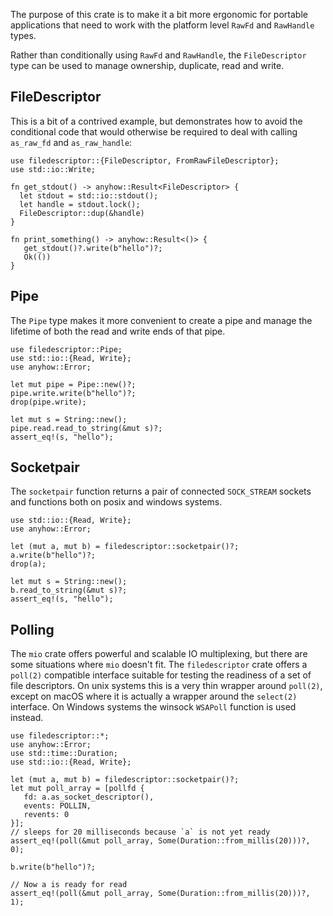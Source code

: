 <!-- cargo-sync-readme start -->

The purpose of this crate is to make it a bit more ergonomic for portable
applications that need to work with the platform level `RawFd` and
`RawHandle` types.

Rather than conditionally using `RawFd` and `RawHandle`, the `FileDescriptor`
type can be used to manage ownership, duplicate, read and write.

## FileDescriptor

This is a bit of a contrived example, but demonstrates how to avoid
the conditional code that would otherwise be required to deal with
calling `as_raw_fd` and `as_raw_handle`:

```
use filedescriptor::{FileDescriptor, FromRawFileDescriptor};
use std::io::Write;

fn get_stdout() -> anyhow::Result<FileDescriptor> {
  let stdout = std::io::stdout();
  let handle = stdout.lock();
  FileDescriptor::dup(&handle)
}

fn print_something() -> anyhow::Result<()> {
   get_stdout()?.write(b"hello")?;
   Ok(())
}
```

## Pipe
The `Pipe` type makes it more convenient to create a pipe and manage
the lifetime of both the read and write ends of that pipe.

```
use filedescriptor::Pipe;
use std::io::{Read, Write};
use anyhow::Error;

let mut pipe = Pipe::new()?;
pipe.write.write(b"hello")?;
drop(pipe.write);

let mut s = String::new();
pipe.read.read_to_string(&mut s)?;
assert_eq!(s, "hello");
```

## Socketpair
The `socketpair` function returns a pair of connected `SOCK_STREAM`
sockets and functions both on posix and windows systems.

```
use std::io::{Read, Write};
use anyhow::Error;

let (mut a, mut b) = filedescriptor::socketpair()?;
a.write(b"hello")?;
drop(a);

let mut s = String::new();
b.read_to_string(&mut s)?;
assert_eq!(s, "hello");
```

## Polling
The `mio` crate offers powerful and scalable IO multiplexing, but there
are some situations where `mio` doesn't fit.  The `filedescriptor` crate
offers a `poll(2)` compatible interface suitable for testing the readiness
of a set of file descriptors.  On unix systems this is a very thin wrapper
around `poll(2)`, except on macOS where it is actually a wrapper around
the `select(2)` interface.  On Windows systems the winsock `WSAPoll`
function is used instead.

```
use filedescriptor::*;
use anyhow::Error;
use std::time::Duration;
use std::io::{Read, Write};

let (mut a, mut b) = filedescriptor::socketpair()?;
let mut poll_array = [pollfd {
   fd: a.as_socket_descriptor(),
   events: POLLIN,
   revents: 0
}];
// sleeps for 20 milliseconds because `a` is not yet ready
assert_eq!(poll(&mut poll_array, Some(Duration::from_millis(20)))?, 0);

b.write(b"hello")?;

// Now a is ready for read
assert_eq!(poll(&mut poll_array, Some(Duration::from_millis(20)))?, 1);

```

<!-- cargo-sync-readme end -->

